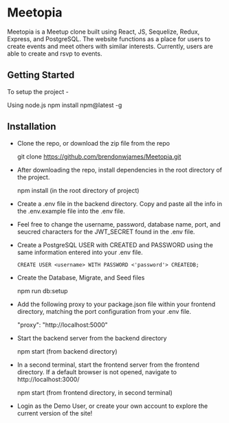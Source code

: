 # Meetopia

Meetopia is a Meetup clone built using React, JS, Sequelize, Redux, Express, and PostgreSQL. The website functions as a place for users to create events and meet others with similar interests. Currently, users are able to create and rsvp to events.

## Getting Started

To setup the project - 

Using node.js
  npm install npm@latest -g
  
## Installation
- Clone the repo, or download the zip file from the repo

     git clone https://github.com/brendonwjames/Meetopia.git
     
- After downloading the repo, install dependencies in the root directory of the project.

    npm install (in the root directory of project)
    
- Create a .env file in the backend directory. Copy and paste all the info in the .env.example file into the .env file.

- Feel free to change the username, password, database name, port, and seucred characters for the JWT_SECRET found in the .env file.

- Create a PostgreSQL USER with CREATED and PASSWORD using the same information entered into your .env file.

      CREATE USER <username> WITH PASSWORD <'password'> CREATEDB;

- Create the Database, Migrate, and Seed files

    npm run db:setup
    
- Add the following proxy to your package.json file within your frontend directory, matching the port configuration from your .env file.

    "proxy": "http://localhost:5000"
    
- Start the backend server from the backend directory

    npm start (from backend directory)
    
- In a second terminal, start the frontend server from the frontend directory. If a default browser is not opened, navigate to http://localhost:3000/

    npm start (from frontend directory, in second terminal)
    
- Login as the Demo User, or create your own account to explore the current version of the site!
